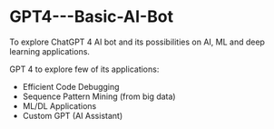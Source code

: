 # GPT4---Basic-AI-Bot
To explore ChatGPT 4 AI bot and its possibilities on AI, ML and deep learning applications. 

GPT 4 to explore few of its applications:
- Efficient Code Debugging
- Sequence Pattern Mining (from big data)
- ML/DL Applications
- Custom GPT (AI Assistant)

